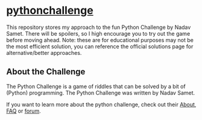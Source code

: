 # [pythonchallenge](http://www.pythonchallenge.com/)

This repository stores my approach to the fun Python Challenge by Nadav Samet. There will be spoilers, so I high encourage you to try out the game before moving ahead. Note: these are for educational purposes may not be the most efficient solution, you can reference the official solutions page for alternative/better approaches.

## About the Challenge

The Python Challenge is a game of riddles that can be solved by a bit of (Python) programming.
The Python Challenge was written by Nadav Samet.

If you want to learn more about the python challenge, check out their [About](http://www.pythonchallenge.com/about.php), [FAQ](http://www.pythonchallenge.com/faq.php) or [forum](https://groups.google.com/g/python-challenge).
